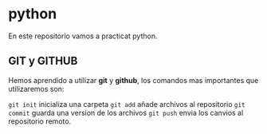 # python

En este repositorio vamos a practicat python.

## GIT y GITHUB

Hemos aprendido a utilizar **git** y **github**, los comandos mas importantes  que utilizaremos son:

`git init` inicializa una carpeta
`git add` añade archivos al repositorio 
`git commit` guarda una version de los archivos
`git push` envia los canvios al repositorio remoto.
